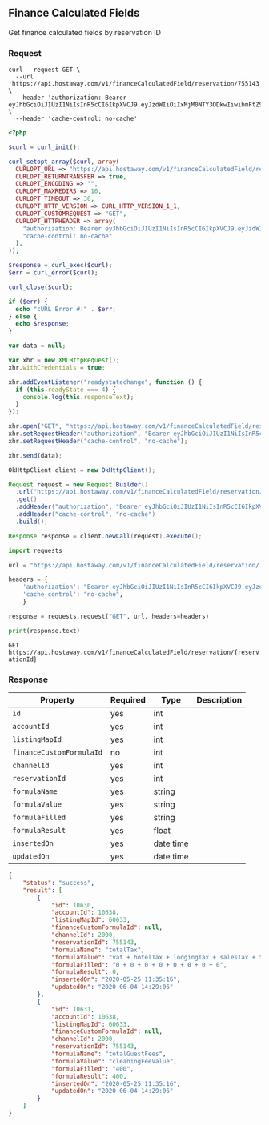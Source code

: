 ## Finance Calculated Fields

Get finance calculated fields by reservation ID

### Request

```shell
curl --request GET \
  --url 'https://api.hostaway.com/v1/financeCalculatedField/reservation/755143' \
  --header 'authorization: Bearer eyJhbGciOiJIUzI1NiIsInR5cCI6IkpXVCJ9.eyJzdWIiOiIxMjM0NTY3ODkwIiwibmFtZSI6IkpvaG4gRG9lIiwiaWF0IjoxNTE2MjM5MDIyfQ.SflKxwRJSMeKKF2QT4fwpMeJf36POk6yJV_adQssw5c' \
  --header 'cache-control: no-cache'
```

```php
<?php

$curl = curl_init();

curl_setopt_array($curl, array(
  CURLOPT_URL => "https://api.hostaway.com/v1/financeCalculatedField/reservation/755143",
  CURLOPT_RETURNTRANSFER => true,
  CURLOPT_ENCODING => "",
  CURLOPT_MAXREDIRS => 10,
  CURLOPT_TIMEOUT => 30,
  CURLOPT_HTTP_VERSION => CURL_HTTP_VERSION_1_1,
  CURLOPT_CUSTOMREQUEST => "GET",
  CURLOPT_HTTPHEADER => array(
    "authorization: Bearer eyJhbGciOiJIUzI1NiIsInR5cCI6IkpXVCJ9.eyJzdWIiOiIxMjM0NTY3ODkwIiwibmFtZSI6IkpvaG4gRG9lIiwiaWF0IjoxNTE2MjM5MDIyfQ.SflKxwRJSMeKKF2QT4fwpMeJf36POk6yJV_adQssw5c",
    "cache-control: no-cache"
  ),
));

$response = curl_exec($curl);
$err = curl_error($curl);

curl_close($curl);

if ($err) {
  echo "cURL Error #:" . $err;
} else {
  echo $response;
}
```

```javascript
var data = null;

var xhr = new XMLHttpRequest();
xhr.withCredentials = true;

xhr.addEventListener("readystatechange", function () {
  if (this.readyState === 4) {
    console.log(this.responseText);
  }
});

xhr.open("GET", "https://api.hostaway.com/v1/financeCalculatedField/reservation/755143");
xhr.setRequestHeader("authorization", "Bearer eyJhbGciOiJIUzI1NiIsInR5cCI6IkpXVCJ9.eyJzdWIiOiIxMjM0NTY3ODkwIiwibmFtZSI6IkpvaG4gRG9lIiwiaWF0IjoxNTE2MjM5MDIyfQ.SflKxwRJSMeKKF2QT4fwpMeJf36POk6yJV_adQssw5c");
xhr.setRequestHeader("cache-control", "no-cache");

xhr.send(data);
```

```java
OkHttpClient client = new OkHttpClient();

Request request = new Request.Builder()
  .url("https://api.hostaway.com/v1/financeCalculatedField/reservation/755143")
  .get()
  .addHeader("authorization", "Bearer eyJhbGciOiJIUzI1NiIsInR5cCI6IkpXVCJ9.eyJzdWIiOiIxMjM0NTY3ODkwIiwibmFtZSI6IkpvaG4gRG9lIiwiaWF0IjoxNTE2MjM5MDIyfQ.SflKxwRJSMeKKF2QT4fwpMeJf36POk6yJV_adQssw5c")
  .addHeader("cache-control", "no-cache")
  .build();

Response response = client.newCall(request).execute();
```

```python
import requests

url = "https://api.hostaway.com/v1/financeCalculatedField/reservation/755143"

headers = {
    'authorization': "Bearer eyJhbGciOiJIUzI1NiIsInR5cCI6IkpXVCJ9.eyJzdWIiOiIxMjM0NTY3ODkwIiwibmFtZSI6IkpvaG4gRG9lIiwiaWF0IjoxNTE2MjM5MDIyfQ.SflKxwRJSMeKKF2QT4fwpMeJf36POk6yJV_adQssw5c",
    'cache-control': "no-cache",
    }

response = requests.request("GET", url, headers=headers)

print(response.text)
```

`GET https://api.hostaway.com/v1/financeCalculatedField/reservation/{reservationId}`

### Response

Property | Required | Type | Description
-------- | -------- | ---- | ----------- 
`id` | yes | int | 
`accountId` | yes | int | 
`listingMapId` | yes | int | 
`financeCustomFormulaId` | no | int | 
`channelId` | yes | int | 
`reservationId` | yes | int |
`formulaName` | yes | string | 
`formulaValue` | yes | string | 
`formulaFilled` | yes | string | 
`formulaResult` | yes | float | 
`insertedOn` | yes | date time | 
`updatedOn` | yes | date time | 

```json
{
    "status": "success",
    "result": [
        {
            "id": 10630,
            "accountId": 10638,
            "listingMapId": 60633,
            "financeCustomFormulaId": null,
            "channelId": 2000,
            "reservationId": 755143,
            "formulaName": "totalTax",
            "formulaValue": "vat + hotelTax + lodgingTax + salesTax + transientOccupancyTax + cityTax + roomTax + otherTaxes",
            "formulaFilled": "0 + 0 + 0 + 0 + 0 + 0 + 0 + 0",
            "formulaResult": 0,
            "insertedOn": "2020-05-25 11:35:16",
            "updatedOn": "2020-06-04 14:29:06"
        },
        {
            "id": 10631,
            "accountId": 10638,
            "listingMapId": 60633,
            "financeCustomFormulaId": null,
            "channelId": 2000,
            "reservationId": 755143,
            "formulaName": "totalGuestFees",
            "formulaValue": "cleaningFeeValue",
            "formulaFilled": "400",
            "formulaResult": 400,
            "insertedOn": "2020-05-25 11:35:16",
            "updatedOn": "2020-06-04 14:29:06"
        }
    ]
}
```
